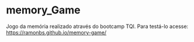 # memory_Game
Jogo da memória realizado através do bootcamp TQI.
Para testá-lo acesse: https://ramonbs.github.io/memory-game/

